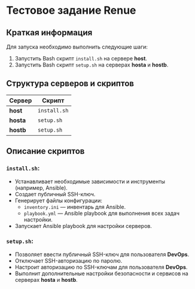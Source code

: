 # Тестовое задание Renue

## Краткая информация
Для запуска необходимо выполнить следующие шаги:

1. Запустить Bash скрипт `install.sh` на сервере **host**.
2. Запустить Bash скрипт `setup.sh` на серверах **hosta** и **hostb**.

## Структура серверов и скриптов

| **Сервер** | **Скрипт**     |
|------------|----------------|
| **host**   | `install.sh`   |
| **hosta**  | `setup.sh`     |
| **hostb**  | `setup.sh`     |

## Описание скриптов

### `install.sh`:
- Устанавливает необходимые зависимости и инструменты (например, Ansible).
- Создает публичный SSH-ключ.
- Генерирует файлы конфигурации:
  - `inventory.ini` — инвентарь для Ansible.
  - `playbook.yml` — Ansible playbook для выполнения всех задач настройки.
- Запускает Ansible playbook для настройки серверов.

### `setup.sh`:
- Позволяет ввести публичный SSH-ключ для пользователя **DevOps**.
- Отключает SSH-авторизацию по паролю.
- Настроит авторизацию по SSH-ключам для пользователя **DevOps**.
- Выполнит дополнительные настройки безопасности и сервисов на серверах **hosta** и **hostb**.


